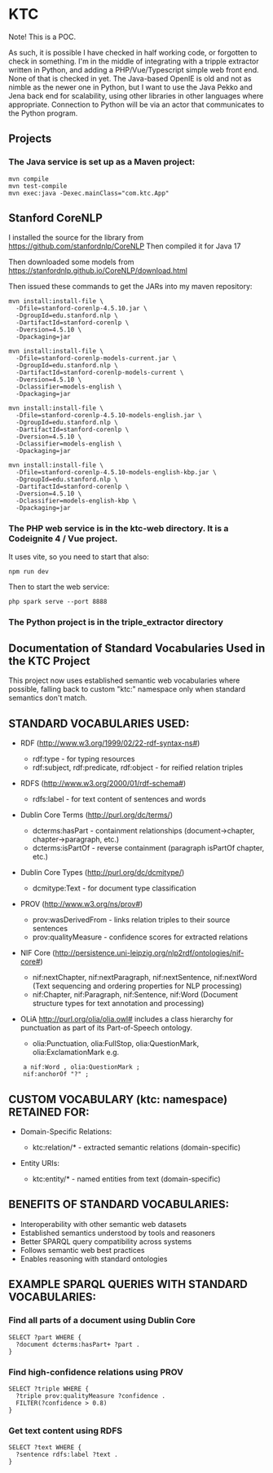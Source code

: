 # KTC

Note! This is a POC.

As such, it is possible I have checked in half working code, or forgotten to check in something.
I'm in the middle of integrating with a tripple extractor written in Python, and adding a PHP/Vue/Typescript simple web front end.
None of that is checked in yet. The Java-based OpenIE is old and not as nimble as the newer one in Python, but I want to use the Java
Pekko and Jena back end for scalability, using other libraries in other languages where appropriate. Connection to Python
will be via an actor that communicates to the Python program.

## Projects

### The Java service is set up as a Maven project:
```
mvn compile
mvn test-compile
mvn exec:java -Dexec.mainClass="com.ktc.App"
```

## Stanford CoreNLP
I installed the source for the library from https://github.com/stanfordnlp/CoreNLP
Then compiled it for Java 17

Then downloaded some models from https://stanfordnlp.github.io/CoreNLP/download.html

Then issued these commands to get the JARs into my maven repository:
```
mvn install:install-file \
  -Dfile=stanford-corenlp-4.5.10.jar \
  -DgroupId=edu.stanford.nlp \
  -DartifactId=stanford-corenlp \
  -Dversion=4.5.10 \
  -Dpackaging=jar

mvn install:install-file \
  -Dfile=stanford-corenlp-models-current.jar \
  -DgroupId=edu.stanford.nlp \
  -DartifactId=stanford-corenlp-models-current \
  -Dversion=4.5.10 \
  -Dclassifier=models-english \
  -Dpackaging=jar

mvn install:install-file \
  -Dfile=stanford-corenlp-4.5.10-models-english.jar \
  -DgroupId=edu.stanford.nlp \
  -DartifactId=stanford-corenlp \
  -Dversion=4.5.10 \
  -Dclassifier=models-english \
  -Dpackaging=jar

mvn install:install-file \
  -Dfile=stanford-corenlp-4.5.10-models-english-kbp.jar \
  -DgroupId=edu.stanford.nlp \
  -DartifactId=stanford-corenlp \
  -Dversion=4.5.10 \
  -Dclassifier=models-english-kbp \
  -Dpackaging=jar
``` 

### The PHP web service is in the ktc-web directory. It is a Codeignite 4 / Vue project.
It uses vite, so you need to start that also:
```
npm run dev
```
Then to start the  web service:
```
php spark serve --port 8888
```

### The Python project is in the triple_extractor directory

## Documentation of Standard Vocabularies Used in the KTC Project

This project now uses established semantic web vocabularies where possible,
falling back to custom "ktc:" namespace only when standard semantics don't match.

## STANDARD VOCABULARIES USED:

- RDF (http://www.w3.org/1999/02/22-rdf-syntax-ns#)
    - rdf:type - for typing resources
    - rdf:subject, rdf:predicate, rdf:object - for reified relation triples

- RDFS (http://www.w3.org/2000/01/rdf-schema#) 
    - rdfs:label - for text content of sentences and words

- Dublin Core Terms (http://purl.org/dc/terms/)
    - dcterms:hasPart - containment relationships (document->chapter, chapter->paragraph, etc.)
    - dcterms:isPartOf - reverse containment (paragraph isPartOf chapter, etc.)
    
- Dublin Core Types (http://purl.org/dc/dcmitype/)
    - dcmitype:Text - for document type classification
    
- PROV (http://www.w3.org/ns/prov#)
    - prov:wasDerivedFrom - links relation triples to their source sentences
    - prov:qualityMeasure - confidence scores for extracted relations
    
- NIF Core (http://persistence.uni-leipzig.org/nlp2rdf/ontologies/nif-core#)
    - nif:nextChapter, nif:nextParagraph, nif:nextSentence, nif:nextWord
    (Text sequencing and ordering properties for NLP processing)
    - nif:Chapter, nif:Paragraph, nif:Sentence, nif:Word
    (Document structure types for text annotation and processing)

- OLiA http://purl.org/olia/olia.owl# includes a class hierarchy for punctuation as part of its Part-of-Speech ontology.
    - olia:Punctuation, olia:FullStop, olia:QuestionMark, olia:ExclamationMark
    e.g.
```
    a nif:Word , olia:QuestionMark ;
    nif:anchorOf "?" ;
```
    
## CUSTOM VOCABULARY (ktc: namespace) RETAINED FOR:

- Domain-Specific Relations:
    - ktc:relation/* - extracted semantic relations (domain-specific)
    
- Entity URIs:
    - ktc:entity/* - named entities from text (domain-specific)
    
## BENEFITS OF STANDARD VOCABULARIES:
 
- Interoperability with other semantic web datasets
- Established semantics understood by tools and reasoners
- Better SPARQL query compatibility across systems
- Follows semantic web best practices
- Enables reasoning with standard ontologies
 
## EXAMPLE SPARQL QUERIES WITH STANDARD VOCABULARIES:

### Find all parts of a document using Dublin Core
```
SELECT ?part WHERE {
  ?document dcterms:hasPart+ ?part .
}
```

### Find high-confidence relations using PROV
```
SELECT ?triple WHERE {
  ?triple prov:qualityMeasure ?confidence .
  FILTER(?confidence > 0.8)
}
```

### Get text content using RDFS
```
SELECT ?text WHERE {
  ?sentence rdfs:label ?text .
}
```

